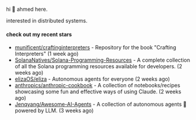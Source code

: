 hi 👋 ahmed here.

interested in distributed systems.

#### check out my recent stars

- [munificent/craftinginterpreters](https://github.com/munificent/craftinginterpreters) - Repository for the book &#34;Crafting Interpreters&#34; (1 week ago)
- [SolanaNatives/Solana-Programming-Resources](https://github.com/SolanaNatives/Solana-Programming-Resources) - A complete collection of all the Solana programming resources available for developers. (2 weeks ago)
- [elizaOS/eliza](https://github.com/elizaOS/eliza) - Autonomous agents for everyone (2 weeks ago)
- [anthropics/anthropic-cookbook](https://github.com/anthropics/anthropic-cookbook) - A collection of notebooks/recipes showcasing some fun and effective ways of using Claude. (2 weeks ago)
- [Jenqyang/Awesome-AI-Agents](https://github.com/Jenqyang/Awesome-AI-Agents) - A collection of autonomous agents 🤖️ powered by LLM. (3 weeks ago)

